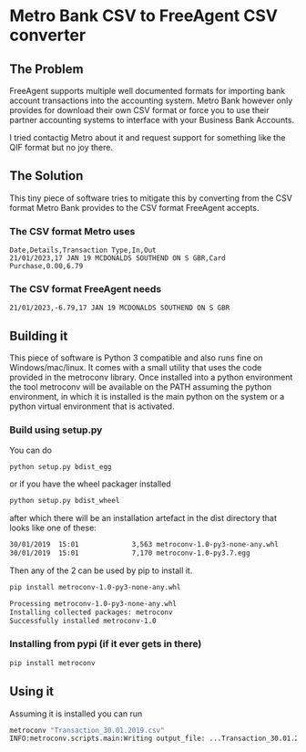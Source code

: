 # Metro Bank CSV to FreeAgent CSV converter

## The Problem
FreeAgent supports multiple well documented formats for importing bank account transactions into the accounting system. Metro Bank however only provides for download their own CSV format or force you to use their partner accounting systems to interface with your Business Bank Accounts.

I tried contactig Metro about it and request support for something like the QIF format but no joy there.

## The Solution
This tiny piece of software tries to mitigate this by converting from the CSV format Metro Bank provides to the CSV format FreeAgent accepts.

### The CSV format Metro uses
```text
Date,Details,Transaction Type,In,Out
21/01/2023,17 JAN 19 MCDONALDS SOUTHEND ON S GBR,Card Purchase,0.00,6.79
```

### The CSV format FreeAgent needs
```text
21/01/2023,-6.79,17 JAN 19 MCDONALDS SOUTHEND ON S GBR
```

## Building it
This piece of software is Python 3 compatible and also runs fine on Windows/mac/linux. It comes with a small utility that uses the code provided in the metroconv library. Once installed into a python environment the tool metroconv will be available on the PATH assuming the python environment, in which it is installed is the main python on the system or a python virtual environment that is activated.

### Build using setup.py
You can do
```bash
python setup.py bdist_egg
```
or if you have the wheel packager installed
```bash
python setup.py bdist_wheel
```

after which there will be an installation artefact in the dist directory that looks like one of these:
```bash
30/01/2019  15:01             3,563 metroconv-1.0-py3-none-any.whl
30/01/2019  15:01             7,170 metroconv-1.0-py3.7.egg
```
Then any of the 2 can be used by pip to install it.
```bash
pip install metroconv-1.0-py3-none-any.whl

Processing metroconv-1.0-py3-none-any.whl
Installing collected packages: metroconv
Successfully installed metroconv-1.0
```

### Installing from pypi (if it ever gets in there)
```bash
pip install metroconv
```

## Using it
Assuming it is installed you can run
```bash
metroconv "Transaction_30.01.2019.csv"
INFO:metroconv.scripts.main:Writing output_file: ...Transaction_30.01.2019_conv.csv
```
